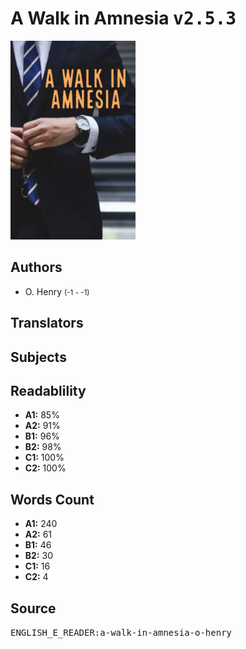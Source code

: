 # A Walk in Amnesia <kbd>v2.5.3</kbd>

![](./cover.medium.jpg "")

## Authors


 - O. Henry <small>(-1 - -1)</small>

## Translators



## Subjects



## Readablility


 - **A1:** 85%
 - **A2:** 91%
 - **B1:** 96%
 - **B2:** 98%
 - **C1:** 100%
 - **C2:** 100%

## Words Count


 - **A1:** 240
 - **A2:** 61
 - **B1:** 46
 - **B2:** 30
 - **C1:** 16
 - **C2:** 4

## Source


<kbd>ENGLISH_E_READER:a-walk-in-amnesia-o-henry</kbd>
